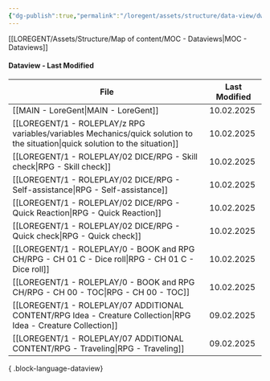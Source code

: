 ```yaml
---
{"dg-publish":true,"permalink":"/loregent/assets/structure/data-view/dw-last-modified/"}
---
```



[[LOREGENT/Assets/Structure/Map of content/MOC - Dataviews\|MOC - Dataviews]]

#### Dataview - Last Modified

| File                                                                                                                              | Last Modified |
| --------------------------------------------------------------------------------------------------------------------------------- | ------------- |
| [[MAIN - LoreGent\|MAIN - LoreGent]]                                                                                           | 10.02.2025    |
| [[LOREGENT/1 - ROLEPLAY/z RPG variables/variables Mechanics/quick solution to the situation\|quick solution to the situation]] | 10.02.2025    |
| [[LOREGENT/1 - ROLEPLAY/02 DICE/RPG - Skill check\|RPG - Skill check]]                                                         | 10.02.2025    |
| [[LOREGENT/1 - ROLEPLAY/02 DICE/RPG - Self-assistance\|RPG - Self-assistance]]                                                 | 10.02.2025    |
| [[LOREGENT/1 - ROLEPLAY/02 DICE/RPG - Quick Reaction\|RPG - Quick Reaction]]                                                   | 10.02.2025    |
| [[LOREGENT/1 - ROLEPLAY/02 DICE/RPG - Quick check\|RPG - Quick check]]                                                         | 10.02.2025    |
| [[LOREGENT/1 - ROLEPLAY/0 - BOOK and RPG CH/RPG - CH 01 C - Dice roll\|RPG - CH 01 C - Dice roll]]                             | 10.02.2025    |
| [[LOREGENT/1 - ROLEPLAY/0 - BOOK and RPG CH/RPG - CH 00 - TOC\|RPG - CH 00 - TOC]]                                             | 10.02.2025    |
| [[LOREGENT/1 - ROLEPLAY/07 ADDITIONAL CONTENT/RPG Idea - Creature Collection\|RPG Idea - Creature Collection]]                 | 09.02.2025    |
| [[LOREGENT/1 - ROLEPLAY/07 ADDITIONAL CONTENT/RPG - Traveling\|RPG - Traveling]]                                               | 09.02.2025    |

{ .block-language-dataview}